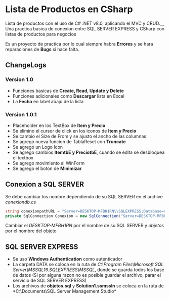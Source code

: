 # Lista de Productos en CSharp 
Lista de productos con el uso de C# .NET v8.0, aplicando el MVC y CRUD.__
Una practica basica de conexion entre SQL SERVER EXPRESS y CSharp con listas de productos para negocios

Es un proyecto de practica por lo cual siempre habra **Errores** y se hara reparaciones de **Bugs** si hace falta.

## ChangeLogs
### Version 1.0

- Funciones basicas de **Create, Read, Update y Delete**
- Funciones adicionales como **Descargar** lista en Excel
- La **Fecha** en label abajo de la lista

### Version 1.0.1

- Placeholder en los TextBox de **Item y Precio**
- Se elimino el cursor de click en los iconos de **Item y Precio** 
- Se cambio el Size de From y se ajusto el ancho de las columnas
- Se agrego nueva funcion de TablaReset con **Truncate**
- Se agrego un Logo Icon
- Se agrego cambios **ItemtbE y PreciotbE**, cuando se edita se desbloquea el textbox
- Se agrego movimiento al WinForm
- Se agrego el boton de **Minimizar**

## Conexion a SQL SERVER

Se debe cambiar los nombre dependiendo de su SQL SERVER en el archive
*conexiondb.cs*

```csharp
string conexionpathURL = "Server=DESKTOP-MFBH1RN\\SQLEXPRESS;Database=objetos;Trusted_Connection=True;" + "TrustServerCertificate=true";
private SqlConnection Conexion = new SqlConnection("Server=DESKTOP-MFBH1RN\\SQLEXPRESS;Database=objetos;Trusted_Connection=True;" + "TrustServerCertificate=true");
```

Cambiar el *DESKTOP-MFBH1RN* por el nombre de su SQL SERVER y *objetos* por el nombre del objeto

## SQL SERVER EXPRESS

- Se uso **Windows Authentication** como autenticador
- La carpeta DATA se coloca en la ruta de *C:\Program Files\Microsoft SQL Server\MSSQL16.SQLEXPRESS\MSSQL*, donde se guarda todos los base de datos (Si por alguna razon no es posible guardar el archivo, parar el servicio de SQL SERVER EXPRESS)
- Los archivos de **objetos.sql** y **Solution1.ssmssln** se coloca en la ruta de *C:\Documents\SQL Server Management Studio\* 
